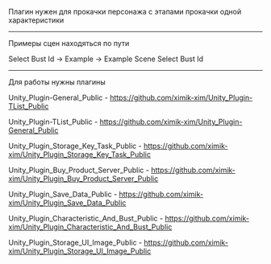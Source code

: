 Плагин нужен для прокачки персонажа с этапами прокачки одной характеристики

---------------------------------------------------------------------------------------------------------

Примеры сцен находяться по пути

Select Bust Id -> Example -> Example Scene Select Bust Id

---------------------------------------------------------------------------------------------------------

Для работы нужны плагины

Unity_Plugin-General_Public - https://github.com/ximik-xim/Unity_Plugin-TList_Public

Unity_Plugin-TList_Public - https://github.com/ximik-xim/Unity_Plugin-General_Public

Unity_Plugin_Storage_Key_Task_Public - https://github.com/ximik-xim/Unity_Plugin_Storage_Key_Task_Public

Unity_Plugin_Buy_Product_Server_Public - https://github.com/ximik-xim/Unity_Plugin_Buy_Product_Server_Public

Unity_Plugin_Save_Data_Public - https://github.com/ximik-xim/Unity_Plugin_Save_Data_Public

Unity_Plugin_Characteristic_And_Bust_Public - https://github.com/ximik-xim/Unity_Plugin_Characteristic_And_Bust_Public

Unity_Plugin_Storage_UI_Image_Public - https://github.com/ximik-xim/Unity_Plugin_Storage_UI_Image_Public
